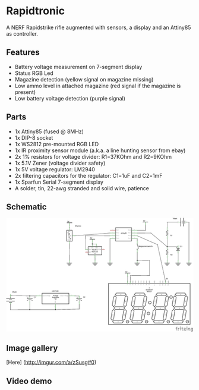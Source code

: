 Rapidtronic
========

A NERF Rapidstrike rifle augmented with sensors, a display and an Attiny85 as controller.

Features
------

 * Battery voltage measurement on 7-segment display
 * Status RGB Led
 * Magazine detection (yellow signal on magazine missing)
 * Low ammo level in attached magazine (red signal if the magazine is present)
 * Low battery voltage detection (purple signal)

Parts
------

 * 1x Attiny85 (fused @ 8MHz)
 * 1x DIP-8 socket
 * 1x WS2812 pre-mounted RGB LED
 * 1x IR proximity sensor module (a.k.a. a line hunting sensor from ebay)
 * 2x 1% resistors for voltage divider: R1=37KOhm and R2=9KOhm
 * 1x 5.1V Zener (voltage divider safety)
 * 1x 5V voltage regulator: LM2940
 * 2x filtering capacitors for the regulator: C1=1uF and C2=1mF
 * 1x Sparfun Serial 7-segment display
 * A solder, tin, 22-awg stranded and solid wire, patience

Schematic
------

![](./schematics/infosystem.png)

Image gallery
------

[Here] (http://imgur.com/a/zSusg#0)


Video demo
------



